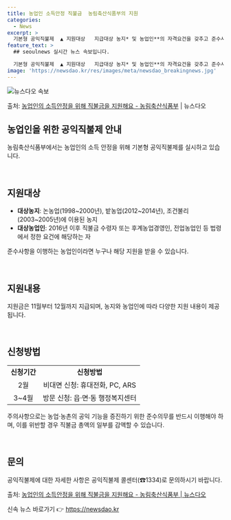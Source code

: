 ```yaml
---
title: 농업인 소득안정 직불금  농림축산식품부의 지원
categories:
  - News
excerpt: >
  기본형 공익직불제  ▲ 지원대상   지급대상 농지* 및 농업인**의 자격요건을 갖추고 준수사항을 이행하는 농…
feature_text: >
  ## seoulnews 실시간 뉴스 속보입니다.

  기본형 공익직불제  ▲ 지원대상   지급대상 농지* 및 농업인**의 자격요건을 갖추고 준수사항을 이행하는 농…
image: 'https://newsdao.kr/res/images/meta/newsdao_breakingnews.jpg'
---
```


![뉴스다오 속보](https://newsdao.kr/res/images/meta/newsdao_breakingnews.jpg)

<p>출처: <a href="https://newsdao.kr/3810" rel="dofollow">농업인의 소득안정을 위해 직불금을 지원해요 - 농림축산식품부</a> | 뉴스다오</p>

<h2 data-ke-size="size26">농업인을 위한 공익직불제 안내</h2>
농림축산식품부에서는 농업인의 소득 안정을 위해 기본형 공익직불제를 실시하고 있습니다.

<p data-ke-size="size16">&nbsp;</p>

<h2>지원대상</h2>
<ul>
  <li><b>대상농지</b>: 논농업(1998~2000년), 밭농업(2012~2014년), 조건불리(2003~2005년)에 이용된 농지</li>
  <li><b>대상농업인</b>: 2016년 이후 직불금 수령자 또는 후계농업경영인, 전업농업인 등 법령에서 정한 요건에 해당하는 자</li>
</ul>

준수사항을 이행하는 농업인이라면 누구나 해당 지원을 받을 수 있습니다.

<p data-ke-size="size16">&nbsp;</p>

<h2>지원내용</h2>
지원금은 11월부터 12월까지 지급되며, 농지와 농업인에 따라 다양한 지원 내용이 제공됩니다.

<p data-ke-size="size16">&nbsp;</p>

<h2>신청방법</h2>
<table>
  <tr>
    <td style="text-align: center; height: 17px;"><b>신청기간</b></td>
    <td style="text-align: center; height: 17px;"><b>신청방법</b></td>
  </tr>
  <tr>
    <td style="text-align: center; height: 17px;">2월</td>
    <td style="text-align: center; height: 17px;">비대면 신청: 휴대전화, PC, ARS</td>
  </tr>
  <tr>
    <td style="text-align: center; height: 17px;">3~4월</td>
    <td style="text-align: center; height: 17px;">방문 신청: 읍·면·동 행정복지센터</td>
  </tr>
</table>

주의사항으로는 농업·농촌의 공익 기능을 증진하기 위한 준수의무를 반드시 이행해야 하며, 이를 위반할 경우 직불금 총액의 일부를 감액할 수 있습니다.

<p data-ke-size="size16">&nbsp;</p>

<h2>문의</h2>
공익직불제에 대한 자세한 사항은 공익직불제 콜센터(☎1334)로 문의하시기 바랍니다.

출처: <a href="https://newsdao.kr/3810">농업인의 소득안정을 위해 직불금을 지원해요 - 농림축산식품부 | 뉴스다오</a> 

신속 뉴스 바로가기 👉 <a href="https://newsdao.kr" rel="dofollow">https://newsdao.kr</a>


